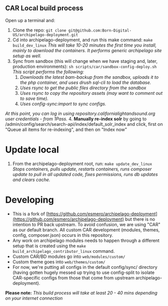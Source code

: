 ## CAR Local build process

Open up a terminal and:
1.  Clone the repo:
    ```git clone git@github.com:Born-Digital-US/archipelago-deployment.git```
2.  Cd into archipelago-deployment, and run this make command:
    ```make build_dev_linux```
    _This will take 10-20 minutes the first time you install, mainly to download the containers. It performs generic archipelago site setup as well._
3.  Sync from sandbox (this will change when we have staging and, later, production environments):
    ```sh scripts/car/sandbox-config-deploy.sh```
    _This script performs the following:_
    1.  _Downloads the latest bam-backup from the sandbox, uploads it to the php container, and uses drush sql-cli to load the database._
    2.  _Uses rsync to get the public files directory from the sandbox_
    3.  _Uses rsync to copy the repository assets (may want to comment out to save time)._
    4.  _Uses config-sync:import to sync configs._

_At this point, you can log in using repository.californialightandsound.org user credentials - from 1Pass._
4.  **Manually re-index solr** by going to /admin/config/search/search-api/index/default_solr_index and click, first on "Queue all items for re-indexing", and then on "Index now"

# Update local

1.  From the archipelago-deployment root, run:
    ```make update_dev_linux```
    _Stops containers, pulls update, restarts containers, runs composer update to pull in all updated code, fixes permissions, runs db updates and clears cache._

# Developing

*   This is a fork of [https://github.com/esmero/archipelago-deployment](https://github.com/esmero/archipelago-deployment) but there is no intention to PR back upstream. To avoid confusion, we are using "CAR" as our default branch. All custom CAR development (modules, themes, config, composer.json) occurs in this repository.
*   Any work on archipelago modules needs to happen through a different setup that is created using the `make build_archipelago_contributor_linux` command.
*   Custom CAR/BD modules go into `web/modules/custom/`
*   Custom theme goes into `web/themes/custom/`
*   For now, we're putting all configs in the default config/sync/ directory (having gotten hugely messed up trying to use config-split to isolate CAR-specific configs from those that come from upstream archipelago-deployment).


**Please note:** _This build process will take at least 20 - 40 mins depending on your internet connection_
